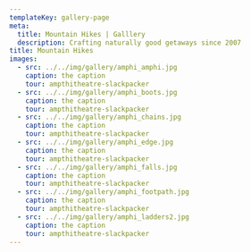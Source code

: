 ```yaml
---
templateKey: gallery-page
meta:
  title: Mountain Hikes | Galllery
  description: Crafting naturally good getaways since 2007
title: Mountain Hikes
images:
  - src: ../../img/gallery/amphi_amphi.jpg
    caption: the caption
    tour: ampthitheatre-slackpacker
  - src: ../../img/gallery/amphi_boots.jpg
    caption: the caption
    tour: ampthitheatre-slackpacker
  - src: ../../img/gallery/amphi_chains.jpg
    caption: the caption
    tour: ampthitheatre-slackpacker
  - src: ../../img/gallery/amphi_edge.jpg
    caption: the caption
    tour: ampthitheatre-slackpacker
  - src: ../../img/gallery/amphi_falls.jpg
    caption: the caption
    tour: ampthitheatre-slackpacker
  - src: ../../img/gallery/amphi_footpath.jpg
    caption: the caption
    tour: ampthitheatre-slackpacker
  - src: ../../img/gallery/amphi_ladders2.jpg
    caption: the caption
    tour: ampthitheatre-slackpacker
---
```

